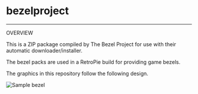 # bezelproject

-------
OVERVIEW

This is a ZIP package compiled by The Bezel Project for use with their automatic downloader/installer.

The bezel packs are used in a RetroPie build for providing game bezels.

The graphics in this repository follow the following design.

![Sample bezel](https://github.com/thebezelproject/bezelproject-N64/blob/master/retroarch/overlay/GameBezels/N64/007%20-%20GoldenEye%20(USA).png?raw=true)
